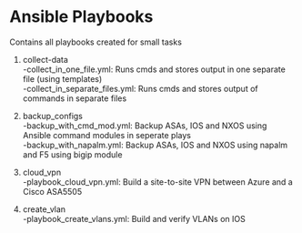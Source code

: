 # Ansible Playbooks

Contains all playbooks created for small tasks

1. collect-data<br />
-collect_in_one_file.yml: Runs cmds and stores output in one separate file (using templates)<br />
-collect_in_separate_files.yml: Runs cmds and stores output of commands in separate files<br />

2. backup_configs<br />
-backup_with_cmd_mod.yml: Backup ASAs, IOS and NXOS using Ansible command modules in seperate plays<br />
-backup_with_napalm.yml: Backup ASAs, IOS and NXOS using napalm and F5 using bigip module<br />

3. cloud_vpn<br />
-playbook_cloud_vpn.yml: Build a site-to-site VPN between Azure and a Cisco ASA5505

4. create_vlan<br />
-playbook_create_vlans.yml: Build and verify VLANs on IOS
